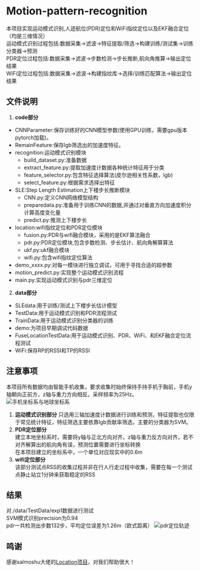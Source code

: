 # Motion-pattern-recognition
本项目实现运动模式识别,人迹航位(PDR)定位和WiFi指纹定位以及EKF融合定位（均是三维情况）    
运动模式识别过程包括:数据采集->滤波->特征提取/筛选->构建训练/测试集->训练分类器->预测  
PDR定位过程包括:数据采集->滤波->步数检测->步长推断,航向角推算->输出定位结果  
WiFi定位过程包括:数据采集->滤波->构建指纹库->选择/训练匹配算法->输出定位结果
## 文件说明
1. **code部分**  
+ CNNParameter:保存训练好的CNN模型参数(使用GPU训练，需要gpu版本pytorch加载)。  
+ RemainFeature:保存lgb筛选出的加速度特征。  
+ recognition:运动模式识别模块
   + build_dataset.py:准备数据
   + extract_feature.py:提取加速度计数据各种统计特征用于分类
   + feature_selector.py:包含特征选择算法(皮尔逊相关性系数，lgb)
   + select_feature.py:根据需求选择出特征
+ SLE:Step Length Estimation上下楼步长推断模块  
   + CNN.py:定义CNN网络模型结构  
   + preparedata.py:准备用于训练CNN的数据,并通过对垂直方向加速度积分计算高度变化量
   + predict.py:推测上下楼步长  
+ location:wifi指纹定位和PDR定位模块  
   +  fusion.py:PDR与wifi融合模块，采用的是EKF算法融合
   +  pdr.py:PDR定位模块,包含步数检测、步长估计、航向角解算算法
   +  ukf.py:ukf融合模块
   +  wifi.py:包含wifi指纹定位算法
+ demo_xxxx.py:对每一模块进行独立调试，可用于寻找合适的超参数
+ motion_predict.py:实现整个运动模式识别流程
+ main.py:实现运动模式识别与pdr三维定位
2. **data部分**  
+ SLEdata:用于训练/测试上下楼步长估计模型
+ TestData:用于运动模式识别和PDR流程测试
+ TrainData:用于运动模式识别分类器的训练
+ demo:为项目早期调试代码数据  
+ FuseLocationTestData:用于运动模式识别、PDR、WiFi、和EKF融合定位流程测试  
+ WiFi:保存RP的RSSI和TP的RSSI
## 注意事项  
本项目所有数据均由智能手机收集，要求收集时始终保持手持手机于胸前，手机y轴朝向正前方，z轴与重力方向相反。采样频率为25Hz。![手机坐标系与地球坐标系](https://github.com/YuDa97/Motion-pattern-recognition/blob/main/Figure/phone&ENU_coordinate.jpg)
1. **运动模式识别部分**
只选用三轴加速度计数据进行训练和预测，特征提取也仅限于常见统计特征，特征筛选主要依靠lgb贡献率筛选，主要的分类器为SVM。
2. **PDR定位部分**  
建立本地坐标系时，需要将y轴与正北方向对齐，z轴与重力反方向对齐，若不对齐解算出的航向角有误，预测位置需要进行坐标转换  
在本项目建立的坐标系中，一个单位对应现实中的0.6m
3. **wifi定位部分**  
该部分测试点RSS的收集过程并非在行人行走过程中收集，需要在每一个测试点静止站立1分钟来获取稳定的RSS
## 结果
对./data/TestData/exp1数据进行测试  
SVM模式识别precision为0.94  
pdr一共检测出步数132步，平均定位误差为1.26m（欧式距离）
![pdr定位轨迹](https://github.com/YuDa97/Motion-pattern-recognition/blob/main/Figure/pdr_trace.png)
## 鸣谢
感谢salmoshu大佬的[Location项目](https://github.com/salmoshu/location)，对我们帮助很大！
